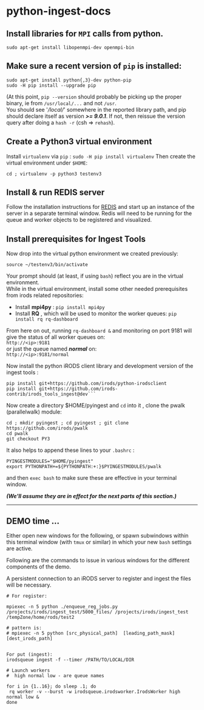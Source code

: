 # python-ingest-docs


## Install libraries for `MPI` calls from python.

```
sudo apt-get install libopenmpi-dev openmpi-bin
```

##  Make sure a recent version of `pip` is installed:

```
sudo apt-get install python{,3}-dev python-pip
sudo -H pip install --upgrade pip
```

(At this point, `pip --version` should probably be picking up the proper binary, ie from `/usr/local/...` and not `/usr`.  
You should see '*/local/*' somewhere in the reported library path, and pip should declare itself as version ***>= 9.0.1***.  If not, then reissue the version query after doing a `hash -r` (csh => `rehash`).

## Create a Python3 virtual environment

Install `virtualenv` via `pip` :
`sudo -H pip install virtualenv`
Then create the virtual environment under `$HOME`:
```
cd ; virtualenv -p python3 testenv3
```

## Install & run REDIS server

Follow the installation instructions for [REDIS](https://redis.io/download) and start up an instance of the  server in a separate terminal window.  Redis will need to be running for the queue and worker objects to be registered and visualized.


## Install prerequisites for Ingest Tools

Now drop into the virtual python environment we created previously:
```
source ~/testenv3/bin/activate
```

Your prompt should (at least, if using `bash`) reflect you are in the virtual environment.  
While in the virtual environment, install some other needed prerequisites from irods related repositories:

* Install **mpi4py** : `pip install mpi4py`
* Install **RQ** , which will be used to monitor the worker queues: `pip install rq rq-dashboard `

From here on out, running `rq-dashboard &` and monitoring on port 9181 will give the status of all worker queues on:  
  `http://<ip>:9181`  
or just the queue named ***normal*** on:  
  `http://<ip>:9181/normal`  

Now install the python iRODS client library and development version of the ingest tools :

```
pip install git+https://github.com/irods/python-irodsclient
pip install git+https://github.com/irods-contrib/irods_tools_ingest@dev```
```

Now create a directory $HOME/pyingest and `cd` into it , clone the pwalk (parallelwalk) module:  
```
cd ; mkdir pyingest ; cd pyingest ; git clone https://github.com/irods/pwalk
cd pwalk
git checkout PY3 
```

It also helps to append these lines to your `.bashrc` :  
```
PYINGESTMODULES="$HOME/pyingest"
export PYTHONPATH+=${PYTHONPATH:+:}$PYINGESTMODULES/pwalk
```  
and then `exec bash` to make sure these are effective in your terminal window.  

***(We'll assume they are in effect for the next parts of this section.)***

---

## DEMO time ...

Either open new windows for the following, or spawn subwindows within this terminal window (with `tmux` or similar) in which your new `bash` settings are active.

Following are the commands to issue in various windows for the different components of the demo.

A persistent connection to an iRODS server to register and ingest the files will be necessary.


 ```
# For register:

mpiexec -n 5 python ./enqueue_reg_jobs.py /projects/irods/ingest_test/5000_files/ /projects/irods/ingest_test /tempZone/home/rods/test2

# pattern is:
# mpiexec -n 5 python [src_physical_path]  [leading_path_mask]  [dest_irods_path]


For put (ingest):
irodsqueue ingest -f --timer /PATH/TO/LOCAL/DIR

# Launch workers
#  high normal low - are queue names

for i in {1..16}; do sleep .1; do
  rq worker -v --burst -w irodsqueue.irodsworker.IrodsWorker high normal low & 
done
 ```
 
